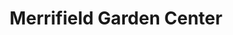 ---
title: "Merrifield Garden Center"
url: /gainesville/merrifield-garden-center/
shop: Garten-Center
---